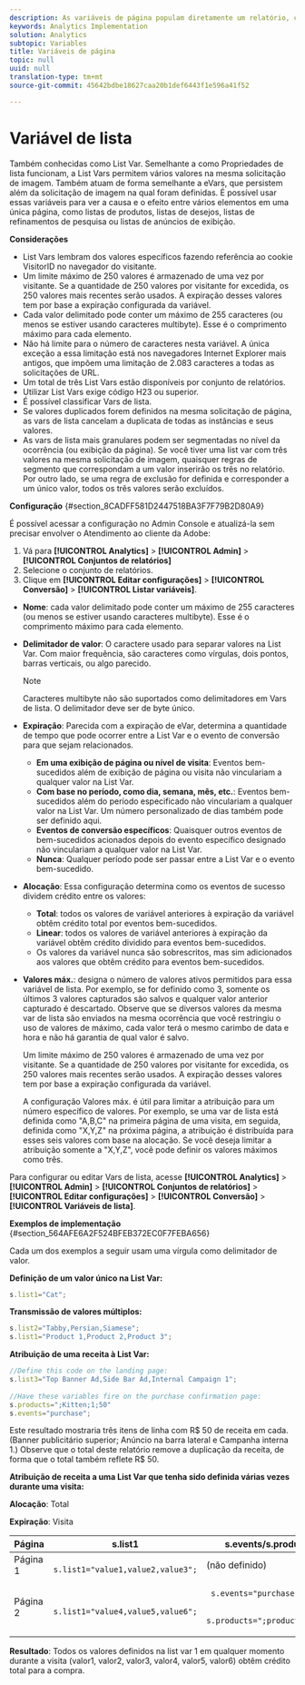 ```yaml
---
description: As variáveis de página populam diretamente um relatório, como pageName, Propriedades de lista, Variáveis de lista, entre outros.
keywords: Analytics Implementation
solution: Analytics
subtopic: Variables
title: Variáveis de página
topic: null
uuid: null
translation-type: tm+mt
source-git-commit: 45642bdbe18627caa20b1def6443f1e596a41f52

---
```



# Variável de lista

Também conhecidas como List Var. Semelhante a como Propriedades de lista funcionam, a List Vars permitem vários valores na mesma solicitação de imagem. Também atuam de forma semelhante a eVars, que persistem além da solicitação de imagem na qual foram definidas. É possível usar essas variáveis para ver a causa e o efeito entre vários elementos em uma única página, como listas de produtos, listas de desejos, listas de refinamentos de pesquisa ou listas de anúncios de exibição.

<!-- 

listN.xml

 -->

**Considerações**

* List Vars lembram dos valores específicos fazendo referência ao cookie VisitorID no navegador do visitante.
* Um limite máximo de 250 valores é armazenado de uma vez por visitante. Se a quantidade de 250 valores por visitante for excedida, os 250 valores mais recentes serão usados. A expiração desses valores tem por base a expiração configurada da variável.
* Cada valor delimitado pode conter um máximo de 255 caracteres (ou menos se estiver usando caracteres multibyte). Esse é o comprimento máximo para cada elemento.
* Não há limite para o número de caracteres nesta variável. A única exceção a essa limitação está nos navegadores Internet Explorer mais antigos, que impõem uma limitação de 2.083 caracteres a todas as solicitações de URL.
* Um total de três List Vars estão disponíveis por conjunto de relatórios.
* Utilizar List Vars exige código H23 ou superior.
* É possível classificar Vars de lista.
* Se valores duplicados forem definidos na mesma solicitação de página, as vars de lista cancelam a duplicata de todas as instâncias e seus valores.
* As vars de lista mais granulares podem ser segmentadas no nível da ocorrência (ou exibição da página). Se você tiver uma list var com três valores na mesma solicitação de imagem, quaisquer regras de segmento que correspondam a um valor inserirão os três no relatório. Por outro lado, se uma regra de exclusão for definida e corresponder a um único valor, todos os três valores serão excluídos.

**Configuração** {#section_8CADFF581D2447518BA3F7F79B2D80A9}

É possível acessar a configuração no Admin Console e atualizá-la sem precisar envolver o Atendimento ao cliente da Adobe:

1. Vá para **[!UICONTROL Analytics]** &gt; **[!UICONTROL Admin]** &gt; **[!UICONTROL Conjuntos de relatórios]**
1. Selecione o conjunto de relatórios.
1. Clique em **[!UICONTROL Editar configurações]** &gt; **[!UICONTROL Conversão]** &gt; **[!UICONTROL Listar variáveis]**.

* **Nome**: cada valor delimitado pode conter um máximo de 255 caracteres (ou menos se estiver usando caracteres multibyte). Esse é o comprimento máximo para cada elemento.
* **Delimitador de valor**: O caractere usado para separar valores na List Var. Com maior frequência, são caracteres como vírgulas, dois pontos, barras verticais, ou algo parecido.

   >[!NOTE]
   >
   >Caracteres multibyte não são suportados como delimitadores em Vars de lista. O delimitador deve ser de byte único.

* **Expiração**: Parecida com a expiração de eVar, determina a quantidade de tempo que pode ocorrer entre a List Var e o evento de conversão para que sejam relacionados.

   * **Em uma exibição de página ou nível de visita**: Eventos bem-sucedidos além de exibição de página ou visita não vinculariam a qualquer valor na List Var.
   * **Com base no período, como dia, semana, mês, etc.**: Eventos bem-sucedidos além do período especificado não vinculariam a qualquer valor na List Var. Um número personalizado de dias também pode ser definido aqui.
   * **Eventos de conversão específicos**: Quaisquer outros eventos de bem-sucedidos acionados depois do evento específico designado não vinculariam a qualquer valor na List Var.
   * **Nunca**: Qualquer período pode ser passar entre a List Var e o evento bem-sucedido.

* **Alocação**: Essa configuração determina como os eventos de sucesso dividem crédito entre os valores:

   * **Total**: todos os valores de variável anteriores à expiração da variável obtêm crédito total por eventos bem-sucedidos.
   * **Linear**: todos os valores de variável anteriores à expiração da variável obtêm crédito dividido para eventos bem-sucedidos.
   * Os valores da variável nunca são sobrescritos, mas sim adicionados aos valores que obtêm crédito para eventos bem-sucedidos.

* **Valores máx.**: designa o número de valores ativos permitidos para essa variável de lista. Por exemplo, se for definido como 3, somente os últimos 3 valores capturados são salvos e qualquer valor anterior capturado é descartado. Observe que se diversos valores da mesma var de lista são enviados na mesma ocorrência que você restringiu o uso de valores de máximo, cada valor terá o mesmo carimbo de data e hora e não há garantia de qual valor é salvo.

   Um limite máximo de 250 valores é armazenado de uma vez por visitante. Se a quantidade de 250 valores por visitante for excedida, os 250 valores mais recentes serão usados. A expiração desses valores tem por base a expiração configurada da variável.

   A configuração Valores máx. é útil para limitar a atribuição para um número específico de valores. Por exemplo, se uma var de lista está definida como "A,B,C" na primeira página de uma visita, em seguida, definida como "X,Y,Z" na próxima página, a atribuição é distribuída para esses seis valores com base na alocação. Se você deseja limitar a atribuição somente a "X,Y,Z", você pode definir os valores máximos como três.

Para configurar ou editar Vars de lista, acesse **[!UICONTROL Analytics]** &gt; **[!UICONTROL Admin]** &gt; **[!UICONTROL Conjuntos de relatórios]** &gt; **[!UICONTROL Editar configurações]** &gt; **[!UICONTROL Conversão]** &gt; **[!UICONTROL Variáveis de lista]**.

**Exemplos de implementação** {#section_564AFE6A2F524BFEB372EC0F7FEBA656}

Cada um dos exemplos a seguir usam uma vírgula como delimitador de valor.

**Definição de um valor único na List Var:**

```js
s.list1="Cat";
```

**Transmissão de valores múltiplos:**

```js
s.list2="Tabby,Persian,Siamese"; 
s.list1="Product 1,Product 2,Product 3";
```

**Atribuição de uma receita à List Var:**

```js
//Define this code on the landing page: 
s.list3="Top Banner Ad,Side Bar Ad,Internal Campaign 1"; 
 
//Have these variables fire on the purchase confirmation page: 
s.products=";Kitten;1;50" 
s.events="purchase";
```

Este resultado mostraria três itens de linha com R$ 50 de receita em cada. (Banner publicitário superior; Anúncio na barra lateral e Campanha interna 1.) Observe que o total deste relatório remove a duplicação da receita, de forma que o total também reflete R$ 50.

**Atribuição de receita a uma List Var que tenha sido definida várias vezes durante uma visita:**

**Alocação**: Total

**Expiração**: Visita

<table id="table_09E1879B44624A858555449E2DC74E69"> 
 <thead> 
  <tr> 
   <th colname="col1" class="entry"> Página </th> 
   <th colname="col2" class="entry"> s.list1 </th> 
   <th colname="col3" class="entry"> s.events/s.products </th> 
  </tr> 
 </thead>
 <tbody> 
  <tr> 
   <td colname="col1"> Página 1 </td> 
   <td colname="col2"> <code> s.list1="value1,value2,value3"; </code> </td> 
   <td colname="col3"> (não definido) </td> 
  </tr> 
  <tr> 
   <td colname="col1"> Página 2 </td> 
   <td colname="col2"> <code> s.list1="value4,value5,value6"; </code> </td> 
   <td colname="col3"> <p> <code> s.events="purchase"; </code> </p> <p> <code> s.products=";product;1;200" </code> </p> </td> 
  </tr> 
 </tbody> 
</table>

**Resultado**: Todos os valores definidos na list var 1 em qualquer momento durante a visita (valor1, valor2, valor3, valor4, valor5, valor6) obtêm crédito total para a compra.

